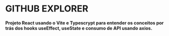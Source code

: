 # GITHUB EXPLORER

#### Projeto React usando o Vite e Typescrypt para entender os conceitos por trás dos hooks useEffect, useState e consumo de API usando axios.

